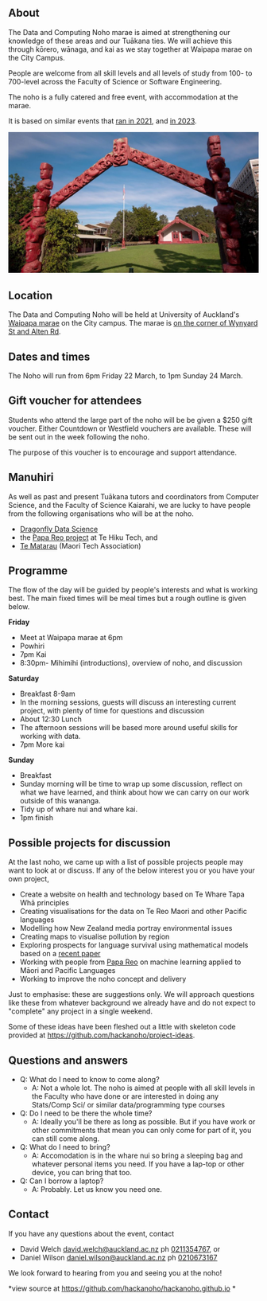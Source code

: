 ## About

The Data and Computing Noho marae is aimed at strengthening our knowledge of these areas and our Tuākana ties. We will achieve this through kōrero, wānaga, and kai as we stay together at Waipapa marae on the City Campus.

People are welcome from all skill levels and all levels of study from 100- to 700-level across the Faculty of Science or Software Engineering.

The noho is a fully catered and free event, with accommodation at the marae.

It is based on similar events that [ran in 2021](./2021hackanoho), and [in 2023](./2023dataandcomputingnoho).

![Marae](./waipapa.jpg)

## Location

The Data and Computing Noho will be held at University of Auckland's [Waipapa marae](https://www.auckland.ac.nz/en/on-campus/life-on-campus/maori-life-on-campus/waipapa-marae.html) on the City campus. The marae is [on the corner of Wynyard St and Alten Rd](https://maps.app.goo.gl/mL4jPRfFMWKmPtHm6). 

## Dates and times

The Noho will run from 6pm Friday 22 March, to 1pm Sunday 24 March.

## Gift voucher for attendees

Students who attend the large part of the noho will be be given a $250 gift voucher. Either Countdown or Westfield vouchers are available. These will be sent out in the week following the noho. 

The purpose of this voucher is to encourage and support attendance. 

## Manuhiri 

As well as past and present Tuākana tutors and coordinators from Computer Science, and the Faculty of Science Kaiarahi, we are lucky to have people from the following organisations who will be at the noho.

* [Dragonfly Data Science](https://www.dragonfly.co.nz/)
* the [Papa Reo project](https://tehiku.nz/te-hiku-tech/papa-reo/) at Te Hiku Tech, and 
* [Te Matarau](https://www.tematarau.tech/) (Maori Tech Association)


## Programme

The flow of the day will be guided by people's interests and what is working best. The main fixed times will be meal times but a rough outline is given below.


**Friday** 

* Meet at Waipapa marae at 6pm
* Powhiri
* 7pm Kai
* 8:30pm- Mihimihi (introductions), overview of noho, and discussion

**Saturday**

* Breakfast 8-9am
* In the morning sessions, guests will discuss an interesting current project, with plenty of time for questions and discussion
* About 12:30 Lunch
* The afternoon sessions will be based more around useful skills for working with data.
* 7pm More kai

**Sunday**

* Breakfast
* Sunday morning will be time to wrap up some discussion, reflect on what we have learned, and think about how we can carry on our work outside of this wananga. 
* Tidy up of whare nui and whare kai.
* 1pm finish

## Possible projects for discussion

At the last noho, we came up with  a list of possible projects people may want to look at or discuss. If any of the below interest you or you have your own project, 

* Create a website on health and technology based on Te Whare Tapa Whā principles
* Creating visualisations for the data on Te Reo Maori and other Pacific languages
* Modelling how New Zealand media portray environmental issues
* Creating maps to visualise pollution by region
* Exploring prospects for language survival using mathematical models based on a [recent paper](https://royalsocietypublishing.org/doi/full/10.1098/rsif.2019.0526)
* Working with people from [Papa Reo](https://papareo.nz/) on machine learning applied to Māori and Pacific Languages
* Working to improve the noho concept and delivery

Just to emphasise: these are suggestions only. We will approach questions like these from whatever background we already have and do not expect to "complete" any project in a single weekend.

Some of these ideas have been fleshed out a little with skeleton code provided at <https://github.com/hackanoho/project-ideas>.


## Questions and answers

* Q: What do I need to know to come along?
  * A: Not a whole lot. The noho is aimed at people with all skill levels in the Faculty who have done or are interested in doing any Stats/Comp Sci/ or similar data/programming type courses   
* Q: Do I need to be there the whole time?
  * A: Ideally you'll be there as long as possible. But if you have work or other commitments that mean you can only come for part of it, you can still come along.
* Q: What do I need to bring?
  * A: Accomodation is in the whare nui so bring a sleeping bag and whatever personal items you need. If you have a lap-top or other device, you can bring that too. 
* Q: Can I borrow a laptop?
  * A: Probably. Let us know you need one.  



## Contact

If you have any questions about the event, contact 

* David Welch [david.welch@auckland.ac.nz](mailto:david.welch@auckland.ac.nz) ph [0211354767](tel:+64211453767), or 
* Daniel Wilson [daniel.wilson@auckland.ac.nz](mailto:daniel.wilson@auckland.ac.nz) ph [0210673167](tel:+64210673167)

We look forward to hearing from you and seeing you at the noho!

*view source at <https://github.com/hackanoho/hackanoho.github.io> *